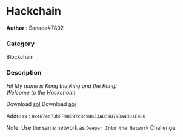 Hackchain
============

**Author** : Sanada#7802

### Category 
Blockchain

### Description
_Hi! My name is Kong the King and the Kong!_  
_Welcome to the Hackchain!_  

Download [sol](/forplayer/Hackchain.sol)
Download [abi](/forplayer/hacklabs.json)  

Address : `0x4874d73bFF9B897c8d9D633A039D79Ba4301E4C0`

Note: Use the same network as `Deeper Into the Network` Challenge.